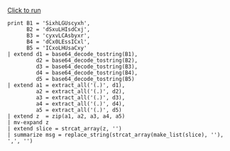 [Click to run](https://dataexplorer.azure.com/clusters/help/databases/Samples?query=H4sIAAAAAAAEAH2QzW6DMBCE73kK3wwSrcpfbzkUVDWRuEU5o41tJW4hINuJDOrDd01bER/A0iKL+Wa0417JqyFFTLaEHqS9VB9HzQZ7odGGTKdInMQP9lbt9pqX9nOWUichfa/KN30arJqlbHKV9qV613pf2maWcifhr67aHTWUdqBk802ENeLKCXebnECL16zmgnVc1KbTBrc8B0Uc/ofg4ckKmXhkukKmHpmtkJlH5itkHs6FwBXCuwJmamiagAbPIY2w6GMcJAuUVwTSBcorAdkC5RWAfIF6XH4kCI2yDyCOcEecFCfDmaj2/iRsDw6cPbqRTKANH4MBRisFQzBGhFJn0be2BSVHQVp9RkqJvgEm6r+n80wtfIm6kdoEU2Y4ZeAnor9pP5cvL7O8AgAA)

```kql
print B1 = 'SixhLGUscyxh',
      B2 = 'dSxuLHIsdCxj',
      B3 = 'cyxvLCAsbyxr',
      B4 = 'dCx0LEssICxl',
      B5 = 'ICxoLHUsaCxy' 
| extend d1 = base64_decode_tostring(B1),
         d2 = base64_decode_tostring(B2),
         d3 = base64_decode_tostring(B3),
         d4 = base64_decode_tostring(B4),
         d5 = base64_decode_tostring(B5)
| extend a1 = extract_all('(.)', d1),
         a2 = extract_all('(.)', d2),
         a3 = extract_all('(.)', d3),
         a4 = extract_all('(.)', d4),
         a5 = extract_all('(.)', d5)
| extend z  = zip(a1, a2, a3, a4, a5)
| mv-expand z
| extend slice = strcat_array(z, '')
| summarize msg = replace_string(strcat_array(make_list(slice), ''), ',', '')

```